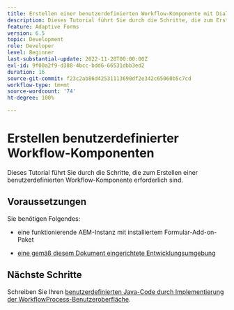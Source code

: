 ```yaml
---
title: Erstellen einer benutzerdefinierten Workflow-Komponente mit Dialogfeld
description: Dieses Tutorial führt Sie durch die Schritte, die zum Erstellen einer benutzerdefinierten Workflow-Komponente erforderlich sind.
feature: Adaptive Forms
version: 6.5
topic: Development
role: Developer
level: Beginner
last-substantial-update: 2022-11-28T00:00:00Z
exl-id: 9f00a2f9-d388-4bcc-bdd6-66531dbb3ed2
duration: 16
source-git-commit: f23c2ab86d42531113690df2e342c65060b5c7cd
workflow-type: tm+mt
source-wordcount: '74'
ht-degree: 100%

---
```


# Erstellen benutzerdefinierter Workflow-Komponenten

Dieses Tutorial führt Sie durch die Schritte, die zum Erstellen einer benutzerdefinierten Workflow-Komponente erforderlich sind.

## Voraussetzungen

Sie benötigen Folgendes:

* eine funktionierende AEM-Instanz mit installiertem Formular-Add-on-Paket

* [eine gemäß diesem Dokument eingerichtete Entwicklungsumgebung](https://experienceleague.adobe.com/docs/experience-manager-learn/forms/creating-your-first-osgi-bundle/create-your-first-osgi-bundle.html?lang=de)

## Nächste Schritte

Schreiben Sie Ihren [benutzerdefinierten Java-Code durch Implementierung der WorkflowProcess-Benutzeroberfläche](./custom-process-step-aem-workflow.md).
